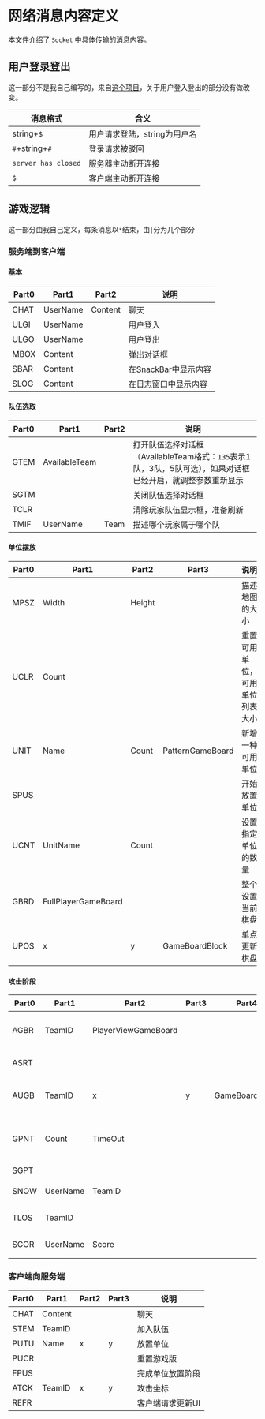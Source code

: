 # 网络消息内容定义

本文件介绍了 `Socket` 中具体传输的消息内容。

## 用户登录登出

这一部分不是我自己编写的，来自[这个项目](https://github.com/yinyoupoet/chatRoomTest)，关于用户登入登出的部分没有做改变。

| 消息格式 | 含义 |
|---------|------|
| string+`$`|用户请求登陆，string为用户名|
| `#`+string+`#`|登录请求被驳回|
| `server has closed`|服务器主动断开连接|
| `$`|客户端主动断开连接|

## 游戏逻辑

这一部分由我自己定义，每条消息以`*`结束，由`|`分为几个部分

### 服务端到客户端

#### 基本

|Part0|Part1|Part2|说明|
|-|-|-|-|
|CHAT|UserName|Content|聊天
|ULGI|UserName||用户登入
|ULGO|UserName||用户登出
|MBOX|Content||弹出对话框
|SBAR|Content||在SnackBar中显示内容
|SLOG|Content||在日志窗口中显示内容

#### 队伍选取

|Part0|Part1|Part2|说明|
|-|-|-|-|
|GTEM|AvailableTeam||打开队伍选择对话框（AvailableTeam格式：`135`表示1队，3队，5队可选），如果对话框已经开启，就调整参数重新显示
|SGTM|||关闭队伍选择对话框
|TCLR|||清除玩家队伍显示框，准备刷新
|TMIF|UserName|Team|描述哪个玩家属于哪个队

#### 单位摆放

|Part0|Part1|Part2|Part3|说明|
|-|-|-|-|-|
|MPSZ|Width|Height||描述地图的大小
|UCLR|Count|||重置可用单位，可用单位列表大小
|UNIT|Name|Count|PatternGameBoard|新增一种可用单位
|SPUS||||开始放置单位
|UCNT|UnitName|Count||设置指定单位的数量
|GBRD|FullPlayerGameBoard|||整个设置当前棋盘
|UPOS|x|y|GameBoardBlock|单点更新棋盘

#### 攻击阶段

|Part0|Part1|Part2|Part3|Part4|说明|
|-|-|-|-|-|-|
|AGBR|TeamID|PlayerViewGameBoard|||整个设置某个队伍的棋盘
|ASRT|||||开始攻击阶段
|AUGB|TeamID|x|y|GameBoardBlock|单点更新某个队伍的棋盘
|GPNT|Count|TimeOut|||允许开火Count次,TimeOut单位为秒
|SGPT|||||停止开火
|SNOW|UserName|TeamID|||现在轮到谁走
|TLOS|TeamID||||某个队伍输了
|SCOR|UserName|Score|||修改某个玩家的分数

### 客户端向服务端

|Part0|Part1|Part2|Part3|说明|
|-|-|-|-|-|
|CHAT|Content|||聊天
|STEM|TeamID|||加入队伍
|PUTU|Name|x|y|放置单位
|PUCR||||重置游戏版
|FPUS||||完成单位放置阶段
|ATCK|TeamID|x|y|攻击坐标
|REFR||||客户端请求更新UI